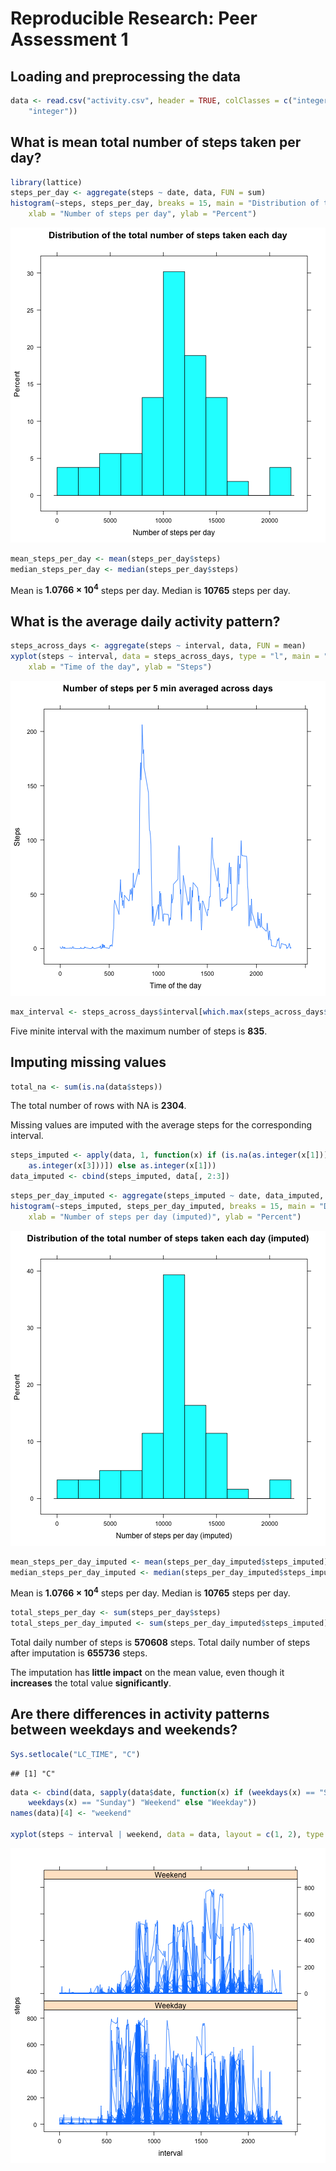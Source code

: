 # Reproducible Research: Peer Assessment 1


## Loading and preprocessing the data


```r
data <- read.csv("activity.csv", header = TRUE, colClasses = c("integer", "Date", 
    "integer"))
```


## What is mean total number of steps taken per day?


```r
library(lattice)
steps_per_day <- aggregate(steps ~ date, data, FUN = sum)
histogram(~steps, steps_per_day, breaks = 15, main = "Distribution of the total number of steps taken each day", 
    xlab = "Number of steps per day", ylab = "Percent")
```

![plot of chunk unnamed-chunk-2](figure/unnamed-chunk-2.png) 



```r
mean_steps_per_day <- mean(steps_per_day$steps)
median_steps_per_day <- median(steps_per_day$steps)
```


Mean is **1.0766 &times; 10<sup>4</sup>** steps per day. 
Median is **10765** steps per day.

## What is the average daily activity pattern?


```r
steps_across_days <- aggregate(steps ~ interval, data, FUN = mean)
xyplot(steps ~ interval, data = steps_across_days, type = "l", main = "Number of steps per 5 min averaged across days", 
    xlab = "Time of the day", ylab = "Steps")
```

![plot of chunk unnamed-chunk-4](figure/unnamed-chunk-4.png) 



```r
max_interval <- steps_across_days$interval[which.max(steps_across_days$steps)]
```


Five minite interval with the maximum number of steps is **835**.

## Imputing missing values


```r
total_na <- sum(is.na(data$steps))
```


The total number of rows with NA is **2304**. 

Missing values are imputed with the average steps for the corresponding interval.


```r
steps_imputed <- apply(data, 1, function(x) if (is.na(as.integer(x[1]))) as.integer(steps_across_days$steps[which(steps_across_days$interval == 
    as.integer(x[3]))]) else as.integer(x[1]))
data_imputed <- cbind(steps_imputed, data[, 2:3])
```



```r
steps_per_day_imputed <- aggregate(steps_imputed ~ date, data_imputed, FUN = sum)
histogram(~steps_imputed, steps_per_day_imputed, breaks = 15, main = "Distribution of the total number of steps taken each day (imputed)", 
    xlab = "Number of steps per day (imputed)", ylab = "Percent")
```

![plot of chunk unnamed-chunk-8](figure/unnamed-chunk-8.png) 



```r
mean_steps_per_day_imputed <- mean(steps_per_day_imputed$steps_imputed)
median_steps_per_day_imputed <- median(steps_per_day_imputed$steps_imputed)
```


Mean is **1.0766 &times; 10<sup>4</sup>** steps per day. 
Median is **10765** steps per day.


```r
total_steps_per_day <- sum(steps_per_day$steps)
total_steps_per_day_imputed <- sum(steps_per_day_imputed$steps_imputed)
```


Total daily number of steps is **570608** steps. 
Total daily number of steps after imputation is **655736** steps. 

The imputation has **little impact** on the mean value, even though it **increases** the total value **significantly**.

## Are there differences in activity patterns between weekdays and weekends?


```r
Sys.setlocale("LC_TIME", "C")
```

```
## [1] "C"
```



```r
data <- cbind(data, sapply(data$date, function(x) if (weekdays(x) == "Saturday" | 
    weekdays(x) == "Sunday") "Weekend" else "Weekday"))
names(data)[4] <- "weekend"

xyplot(steps ~ interval | weekend, data = data, layout = c(1, 2), type = "l")
```

![plot of chunk unnamed-chunk-12](figure/unnamed-chunk-12.png) 

